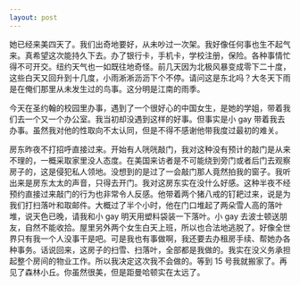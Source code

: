 ```yaml
---
layout: post
---
```


她已经来美四天了。我们出奇地要好，从未吵过一次架。我好像任何事也生不起气来。真希望这次能持久下去。办了银行卡，手机卡，学校注册，保险。各种事情忙得不可开交。纽约天气也一如既往地奇怪。前几天因为北极风暴变成零下二十度，这些白天又回升到十几度，小雨淅淅沥沥下个不停。请问这是东北吗？大冬天下雨是在俺们那里从未发生过的鸟事。这分明是江南的雨季。

今天在圣约翰的校园里办事，遇到了一个很好心的中国女生，是她的学姐，带着我们去一个又一个办公室。我当初却没遇到这样的好事。但事实是小 gay 带着我去办事。虽然我对他的性取向不太认同，但是不得不感谢他带我度过最初的难关。

房东昨夜不打招呼直接过来。开始有人咣咣敲门，我对这种没有预计的敲门是从来不理的，一概采取家里没人态度。在美国来访者是不可能绕到旁门或者后门去观察房子的，这是侵犯私人领地。没想到的是过了一会敲门那人竟然拍我的窗子。我听出来是房东太太的声音，只得去开门。我对这房东实在没什么好感。这种半夜不经预约直接过来敲门的行为也非常令人反感。他带着两个猪八戒的钉耙过来，说是为我们打扫落叶和取邮件。大概过了半个小时，他在门口堆起了两朵雪人高的落叶堆，说天色已晚，请我和小 gay 明天用塑料袋装一下落叶。小 gay 去波士顿送朋友，自然不能收拾。屋里另外两个女生白天上班，所以也合法地逃脱了。好像全世界只有我一个人没事干是吧。可是我也有事做啊，我还要去办租房手续、帮她办各种事务。话说回来，这房子的扫雪、扫落叶，全部都是我做的。我实在没义务承担起整个房间的物业工作。所以我决定这次我不会做的。等到 15 号我就搬家了。再见了森林小丘。你虽然很美，但是距曼哈顿实在太远了。
